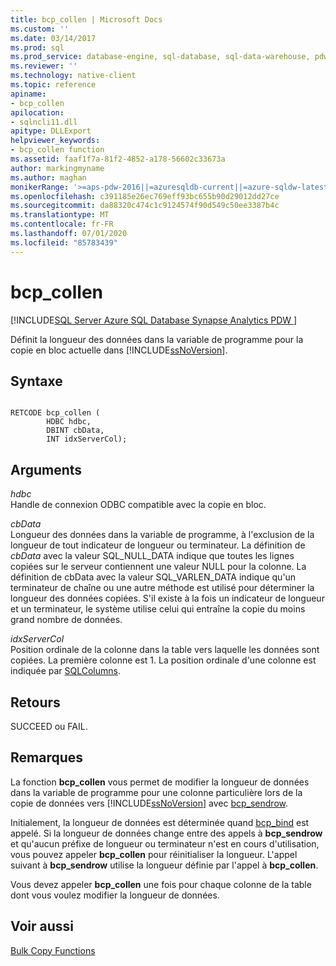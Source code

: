 ```yaml
---
title: bcp_collen | Microsoft Docs
ms.custom: ''
ms.date: 03/14/2017
ms.prod: sql
ms.prod_service: database-engine, sql-database, sql-data-warehouse, pdw
ms.reviewer: ''
ms.technology: native-client
ms.topic: reference
apiname:
- bcp_collen
apilocation:
- sqlncli11.dll
apitype: DLLExport
helpviewer_keywords:
- bcp_collen function
ms.assetid: faaf1f7a-81f2-4852-a178-56602c33673a
author: markingmyname
ms.author: maghan
monikerRange: '>=aps-pdw-2016||=azuresqldb-current||=azure-sqldw-latest||>=sql-server-2016||=sqlallproducts-allversions||>=sql-server-linux-2017||=azuresqldb-mi-current'
ms.openlocfilehash: c391185e26ec769eff93bc655b90d29012dd27ce
ms.sourcegitcommit: da88320c474c1c9124574f90d549c50ee3387b4c
ms.translationtype: MT
ms.contentlocale: fr-FR
ms.lasthandoff: 07/01/2020
ms.locfileid: "85783439"
---
```

# <a name="bcp_collen"></a>bcp_collen
[!INCLUDE[SQL Server Azure SQL Database Synapse Analytics PDW ](../../includes/applies-to-version/sql-asdb-asdbmi-asdw-pdw.md)]

  Définit la longueur des données dans la variable de programme pour la copie en bloc actuelle dans [!INCLUDE[ssNoVersion](../../includes/ssnoversion-md.md)].  
  
## <a name="syntax"></a>Syntaxe  
  
```  
  
RETCODE bcp_collen (  
        HDBC hdbc,  
        DBINT cbData,  
        INT idxServerCol);  
```  
  
## <a name="arguments"></a>Arguments  
 *hdbc*  
 Handle de connexion ODBC compatible avec la copie en bloc.  
  
 *cbData*  
 Longueur des données dans la variable de programme, à l'exclusion de la longueur de tout indicateur de longueur ou terminateur. La définition de *cbData* avec la valeur SQL_NULL_DATA indique que toutes les lignes copiées sur le serveur contiennent une valeur NULL pour la colonne. La définition de cbData avec la valeur SQL_VARLEN_DATA indique qu'un terminateur de chaîne ou une autre méthode est utilisé pour déterminer la longueur des données copiées. S'il existe à la fois un indicateur de longueur et un terminateur, le système utilise celui qui entraîne la copie du moins grand nombre de données.  
  
 *idxServerCol*  
 Position ordinale de la colonne dans la table vers laquelle les données sont copiées. La première colonne est 1. La position ordinale d'une colonne est indiquée par [SQLColumns](../../relational-databases/native-client-odbc-api/sqlcolumns.md).  
  
## <a name="returns"></a>Retours  
 SUCCEED ou FAIL.  
  
## <a name="remarks"></a>Remarques  
 La fonction **bcp_collen** vous permet de modifier la longueur de données dans la variable de programme pour une colonne particulière lors de la copie de données vers [!INCLUDE[ssNoVersion](../../includes/ssnoversion-md.md)] avec [bcp_sendrow](../../relational-databases/native-client-odbc-extensions-bulk-copy-functions/bcp-sendrow.md).  
  
 Initialement, la longueur de données est déterminée quand [bcp_bind](../../relational-databases/native-client-odbc-extensions-bulk-copy-functions/bcp-bind.md) est appelé. Si la longueur de données change entre des appels à **bcp_sendrow** et qu'aucun préfixe de longueur ou terminateur n'est en cours d'utilisation, vous pouvez appeler **bcp_collen** pour réinitialiser la longueur. L'appel suivant à **bcp_sendrow** utilise la longueur définie par l'appel à **bcp_collen**.  
  
 Vous devez appeler **bcp_collen** une fois pour chaque colonne de la table dont vous voulez modifier la longueur de données.  
  
## <a name="see-also"></a>Voir aussi  
 [Bulk Copy Functions](../../relational-databases/native-client-odbc-extensions-bulk-copy-functions/sql-server-driver-extensions-bulk-copy-functions.md)  
  
  
